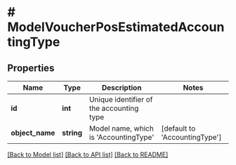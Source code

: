 # # ModelVoucherPosEstimatedAccountingType

## Properties

Name | Type | Description | Notes
------------ | ------------- | ------------- | -------------
**id** | **int** | Unique identifier of the accounting type |
**object_name** | **string** | Model name, which is &#39;AccountingType&#39; | [default to 'AccountingType']

[[Back to Model list]](../../README.md#models) [[Back to API list]](../../README.md#endpoints) [[Back to README]](../../README.md)
